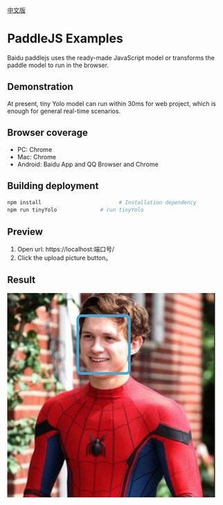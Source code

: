 [中文版](./README_cn.md)
# PaddleJS Examples

Baidu paddlejs uses the ready-made JavaScript model or transforms the paddle model to run in the browser.

## Demonstration

At present, tiny Yolo model can run within 30ms for web project, which is enough for general real-time scenarios.

## Browser coverage

* PC: Chrome
* Mac: Chrome
* Android: Baidu App and QQ Browser and Chrome

## Building deployment

```bash
npm install                         # Installation dependency
npm run tinyYolo              # run tinyYolo
```

## Preview

1. Open url: https://localhost:端口号/
2. Click the upload picture button。

## Result

![image](./tinyYolo/demoshow.png)

